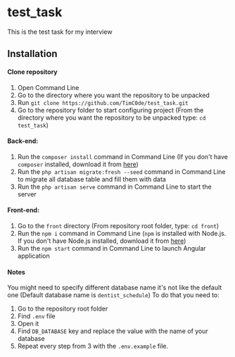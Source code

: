 # test_task
This is the test task for my interview

## Installation

#### Clone repository
1. Open Command Line
2. Go to the directory where you want the repository to be unpacked
3. Run `git clone https://github.com/TimC0de/test_task.git`
4. Go to the repository folder to start configuring project (From the directory where you want the repository to be unpacked type: `cd test_task`)

#### Back-end:
1. Run the `composer install` command in Command Line
(If you don't have `composer` installed, download it from [here](https://getcomposer.org/download/))
2. Run the `php artisan migrate:fresh --seed` command in Command Line to migrate all database table and fill them with data
2. Run the `php artisan serve` command in Command Line to start the server

#### Front-end:
1. Go to the `front` directory (From repository root folder, type: `cd front`)
2. Run the `npm i` command in Command Line
(`npm` is installed with Node.js. If you don't have Node.js installed, download it from [here](https://nodejs.org/en/download/))
3. Run the `npm start` command in Command Line to launch Angular application

#### Notes
You might need to specify different database name it's not like the default one (Default database name is `dentist_schedule`)
To do that you need to:

1. Go to the repository root folder
2. Find `.env` file
3. Open it
4. Find `DB_DATABASE` key and replace the value with the name of your database
5. Repeat every step from 3 with the `.env.example` file.
